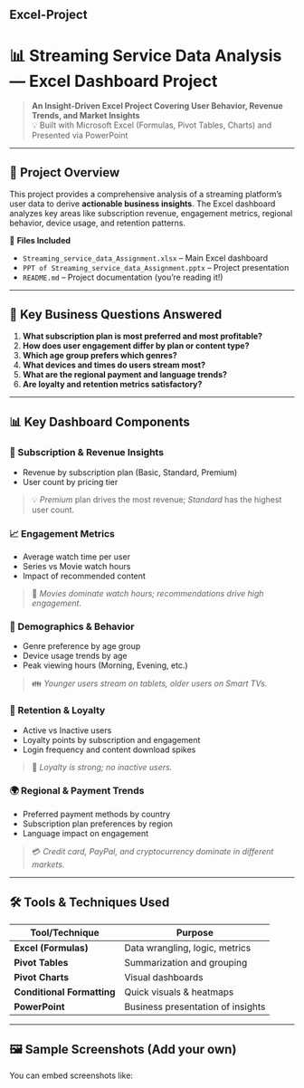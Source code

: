 ## Excel-Project

# 📊 Streaming Service Data Analysis — Excel Dashboard Project

> **An Insight-Driven Excel Project Covering User Behavior, Revenue Trends, and Market Insights**  
> 💡 Built with Microsoft Excel (Formulas, Pivot Tables, Charts) and Presented via PowerPoint

---

## 🎯 Project Overview

This project provides a comprehensive analysis of a streaming platform’s user data to derive **actionable business insights**. The Excel dashboard analyzes key areas like subscription revenue, engagement metrics, regional behavior, device usage, and retention patterns.

📁 **Files Included**
- `Streaming_service_data_Assignment.xlsx` – Main Excel dashboard
- `PPT of Streaming_service_data_Assignment.pptx` – Project presentation
- `README.md` – Project documentation (you’re reading it!)

---

## 📌 Key Business Questions Answered

1. **What subscription plan is most preferred and most profitable?**  
2. **How does user engagement differ by plan or content type?**  
3. **Which age group prefers which genres?**  
4. **What devices and times do users stream most?**  
5. **What are the regional payment and language trends?**  
6. **Are loyalty and retention metrics satisfactory?**

---

## 📊 Key Dashboard Components

### 📅 Subscription & Revenue Insights
- Revenue by subscription plan (Basic, Standard, Premium)
- User count by pricing tier  
> 💡 *Premium* plan drives the most revenue; *Standard* has the highest user count.

### 📈 Engagement Metrics
- Average watch time per user
- Series vs Movie watch hours
- Impact of recommended content  
> 🎥 *Movies dominate watch hours; recommendations drive high engagement.*

### 🧠 Demographics & Behavior
- Genre preference by age group
- Device usage trends by age
- Peak viewing hours (Morning, Evening, etc.)  
> 👪 *Younger users stream on tablets, older users on Smart TVs.*

### 🔄 Retention & Loyalty
- Active vs Inactive users
- Loyalty points by subscription and engagement
- Login frequency and content download spikes  
> 🏅 *Loyalty is strong; no inactive users.*

### 🌍 Regional & Payment Trends
- Preferred payment methods by country
- Subscription plan preferences by region
- Language impact on engagement  
> 💳 *Credit card, PayPal, and cryptocurrency dominate in different markets.*

---

## 🛠️ Tools & Techniques Used

| Tool/Technique        | Purpose                          |
|-----------------------|----------------------------------|
| **Excel (Formulas)**  | Data wrangling, logic, metrics   |
| **Pivot Tables**      | Summarization and grouping       |
| **Pivot Charts**      | Visual dashboards                |
| **Conditional Formatting** | Quick visuals & heatmaps     |
| **PowerPoint**        | Business presentation of insights|

---

## 🖼️ Sample Screenshots (Add your own)

You can embed screenshots like:




